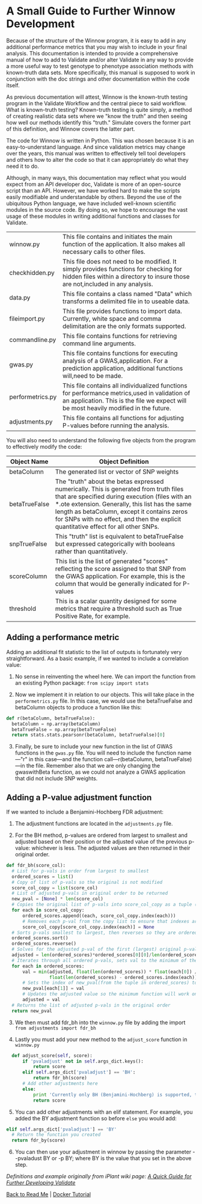 # A Small Guide to Further Winnow Development

Because of the structure of the Winnow program, it is easy to add in any 
additional performance metrics that you may wish to include in your final analysis. This documentation is intended to provide a comprehensive manual of how to add to Validate and/or alter Validate in any way to provide a more useful way to test genotype to phenotype association methods with known-truth data sets. 
More specifically, this manual is supposed to work in conjunction with the doc strings and other documentation within the code itself. 

As previous documentation will attest, Winnow is the known-truth testing program in the Validate Workflow and the central piece to said workflow.
What is known-truth testing? Known-truth testing is quite simply, a method of creating realistic data sets where we "know the truth" and then seeing how well our methods identify this "truth." 
Simulate covers the former part of this definition, and Winnow covers the latter part.

The code for Winnow is written in Python. This was chosen because it is an easy-to-understand language. And since validation metrics may change over the years, this manual was written to effectively tell tool developers and others how to alter the code so that it can appropriately do what they need it to do.

Although, in many ways, this documentation may reflect what you would expect from an API developer doc, Validate is more of an open-source script than an API. 
However, we have worked hard to make the scripts easily modifiable and understandable by others. Beyond the use of the ubiquitous Python language, 
we have included well-known scientific modules in the source code. By doing so, we hope to encourage the vast usage of these modules in writing additional functions and classes for Validate.

|          |                                                              |
|------------------|----------------------------------------------------------------------------------------------------------------------------------------------------------------------------------------|
| winnow.py        | This file contains and initiates the main function of the application.  It also makes all necessary calls to other files.                                                              |
| checkhidden.py   | This file does not need to be modified.  It simply provides functions for checking for hidden files within a directory to insure those are not,included in any analysis.               |
| data.py          | This file contains a class named "Data" which transforms a delimited file in to useable data.                                                                                          |
| fileimport.py    | This file provides functions to import data.  Currently, white space and comma delimitation are the only formats supported.                                                            |
| commandline.py   | This file contains functions for retrieving command line arguments.                                                                                                                    |
| gwas.py          | This file contains functions for executing analysis of a GWAS,application.  For a prediction application, additional functions will,need to be made.                                   |
| performetrics.py | This file contains all individualized functions for performance metrics,used in validation of an application.  This is the file we expect will be most heavily modified in the future. 
| adjustments.py   | This file contains all functions for adjusting P-values before running the analysis. |

You will also need to understand the following five objects from the program to effectively modify the code:

| Object Name   | Object Definition                                                                                                                                                                                                                                                                                                                 |
|---------------|-----------------------------------------------------------------------------------------------------------------------------------------------------------------------------------------------------------------------------------------------------------------------------------------------------------------------------------|
| betaColumn    | The generated list or vector of SNP weights                                                                                                                                                                                                                                                                                       |
| betaTrueFalse | The "truth" about the betas expressed numerically. This is generated from truth files that are specified during execution (files with an *.ote extension. Generally, this list has the same length as betaColumn, except it contains zeros for SNPs with no effect, and then the explicit quantitative effect for all other SNPs. |
| snpTrueFalse  | This "truth" list is equivalent to betaTrueFalse but expressed categorically with booleans rather than quantitatively.                                                                                                                                                                                                            |
| scoreColumn   | This list is the list of generated "scores" reflecting the score assigned to that SNP from the GWAS application. For example, this is the column that would be generally indicated for P-values                                                                                                                                   |
| threshold     | This is a scalar quantity designed for some metrics that require a threshold such as True Positive Rate, for example.                                                                                                                                                                                                             |

## Adding a performance metric

Adding an additional fit statistic to the list of outputs is fortunately very straightforward. As a basic example, if we wanted to include a correlation value:

1) No sense in reinventing the wheel here. We can import the function from an existing Python package: 
`from scipy import stats`

2) Now we implement it in relation to our objects. This will take place in the `performetrics.py` file. 
In this case, we would use the betaTrueFalse and betaColumn objects to produce a function like this:
``` python
def r(betaColumn, betaTrueFalse):
  betaColumn = np.array(betaColumn)
  betaTrueFalse = np.array(betaTrueFalse)
  return stats.stats.pearsonr(betaColumn, betaTrueFalse)[0]
```

3) Finally, be sure to include your new function in the list of GWAS functions in the `gwas.py` file. 
You will need to include the function name—"r" in this case—and the function call—r(betaColumn, betaTrueFalse)—in the file. 
Remember also that we are only changing the gwaswithBeta function, as we could not analyze a GWAS application that did not include SNP weights.

## Adding a P-value adjustment function

If we wanted to include a Benjamini-Hochberg FDR adjustment:

1) The adjustment functions are located in the `adjustments.py` file.

2) For the BH method, p-values are ordered from largest to smallest and adjusted based on their position or the adjusted value of the previous p-value: whichever is less. The adjusted values are then returned in their original order.

``` python
def fdr_bh(score_col):
  # List for p-vals in order from largest to smallest
  ordered_scores = list()
  # Copy of list of p-vals so the original is not modified
  score_col_copy = list(score_col)
  # List of adjusted p-vals in original order to be returned
  new_pval = [None] * len(score_col)
  # Copies the original list of p-vals into score_col_copy as a tuple (p, index(p)) so we can save the original          order
  for each in score_col_copy:
      ordered_scores.append((each, score_col_copy.index(each)))
      # Removes each p-val from the copy list to ensure that indexes are accurate in case of duplicate p-cals
      score_col_copy[score_col_copy.index(each)] = None
  # Sorts p-vals smallest to largest, then reverses so they are ordered largest to smallest
  ordered_scores.sort()
  ordered_scores.reverse()
  # Solves for the adjusted p-val of the first (largest) original p-val
  adjusted = len(ordered_scores)*ordered_scores[0][0]/len(ordered_scores)
  # Iterates through all ordered p-vals, sets val to the minimum of the previous adjustment and current adjustment
  for each in ordered_scores:
      val = min(adjusted, float(len(ordered_scores)) * float(each[0]) /
                float(len(ordered_scores) - ordered_scores.index(each)))
      # Sets the index of new_pval(from the tuple in ordered_scores) to the adjusted p-val
      new_pval[each[1]] = val
      # Updates the adjusted value so the minimum function will work on the next iteration
      adjusted = val
  # Returns the list of adjusted p-vals in the original order
  return new_pval
```

3) We then must add fdr_bh into the `winnow.py` file by adding the import `from adjustments import fdr_bh`

4) Lastly you must add your new method to the `adjust_score` function in `winnow.py` 

```python
  def adjust_score(self, score):
      if 'pvaladjust' not in self.args_dict.keys():
          return score
      elif self.args_dict['pvaladjust'] == 'BH':
          return fdr_bh(score)
      # Add other adjustments here
      else:
          print 'Currently only BH (Benjamini-Hochberg) is supported, the original P-values will be used'
          return score
```

5) You can add other adjustments with an elif statement. For example, you added the BY adjustment function so before `else` you would add:

```python
elif self.args_dict['pvaladjust'] == 'BY'
  # Return the function you created
  return fdr_by(score)
```

6) You can then use your adjustment in winnow by passing the parameter --pvaladust BY or -p BY; where BY is the value that you set in the above step.

*Definitions and example originally from iPlant wiki page: [A Quick Guide for Further Developing Validate](https://pods.iplantcollaborative.org/wiki/display/TUT/A+Quick+Guide+for+Further+Developing+Validate)*

[Back to Read Me](../README.md) | [Docker Tutorial](docker_info/Docker_Tutorial.md)
